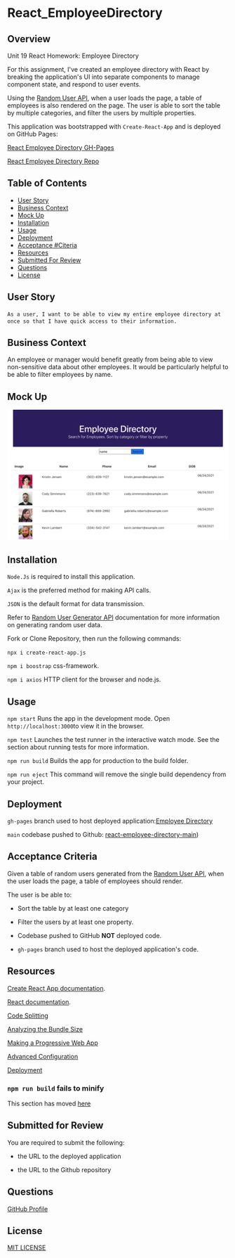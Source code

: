# React_EmployeeDirectory

## Overview

Unit 19 React Homework: Employee Directory

For this assignment, I've created an employee directory with React by breaking the application's UI into separate components to manage component state, and respond to user events. 

Using the [Random User API](https://randomuser.me/), when a user loads the page, a table of employees is also rendered on the page. The user is able to sort the table by multiple categories, and filter the users by multiple properties. 

This application was bootstrapped with `Create-React-App` and is deployed on GitHub Pages:

[React Employee Directory GH-Pages](/)

[React Employee Directory Repo](/)

## Table of Contents
* [User Story](#user-story)
* [Business Context](#business-context)
* [Mock Up](#mock-up)
* [Installation](#installation)
* [Usage](#usage)
* [Deployment](#deployment)
* [Acceptance #Citeria](#)
* [Resources](#resources)
* [Submitted For Review](#submitted-for-review)
* [Questions](#questions)
* [License](#license)



## User Story
```
As a user, I want to be able to view my entire employee directory at once so that I have quick access to their information.
```
## Business Context

An employee or manager would benefit greatly from being able to view non-sensitive data about other employees. It would be particularly helpful to be able to filter employees by name.

## Mock Up

<img src="public/screenshot.png" width="620px">


## Installation

`Node.Js` is required to install this application.

`Ajax` is the preferred method for making API calls. 

`JSON` is the default format for data transmission.

Refer to [Random User Generator API](https://randomuser.me/documentation#intro) documentation for more information on generating random user data.

Fork or Clone Repository, then run the following commands:

`npx i create-react-app.js` 

`npm i boostrap` css-framework.

`npm i axios` HTTP client for the browser and node.js.


 ## Usage

`npm start` 
Runs the app in the development mode.
Open `http://localhost:3000`to view it in the browser.

`npm test`
Launches the test runner in the interactive watch mode.
See the section about running tests for more information.

`npm run build` 
Builds the app for production to the build folder.

`npm run eject`
 This command will remove the single build dependency from your project.  

## Deployment

`gh-pages` branch used to host deployed application:[Employee Directory](/)

`main` codebase pushed to Github: [react-employee-directory-main](https://github.com/rdevans87/React_EmployeeDirectory))


## Acceptance Criteria

Given a table of random users generated from the [Random User API](https://randomuser.me/), when the user loads the page, a table of employees should render. 

The user is be able to:

  * Sort the table by at least one category

  * Filter the users by at least one property.
  
  * Codebase pushed to GitHub **NOT** deployed code.
  
  * `gh-pages` branch used to host the deployed application's code. 

## Resources 

[Create React App documentation](https://facebook.github.io/create-react-app/docs/getting-started).

[React documentation](https://reactjs.org/).

[Code Splitting](https://facebook.github.io/create-react-app/docs/code-splitting)

[Analyzing the Bundle Size](https://facebook.github.io/create-react-app/docs/analyzing-the-bundle-size)

[ Making a Progressive Web App](https://facebook.github.io/create-react-app/docs/making-a-progressive-web-app)

[Advanced Configuration](https://facebook.github.io/create-react-app/docs/advanced-configuration)

[Deployment](https://facebook.github.io/create-react-app/docs/deployment)

### `npm run build` fails to minify

This section has moved [here](https://facebook.github.io/create-react-app/docs/troubleshooting#npm-run-build-fails-to-minify)

## Submitted for Review

You are required to submit the following:

* the URL to the deployed application

* the URL to the Github repository


## Questions

[GitHub Profile](https://github.com/rdevans87)


## License

[MIT LICENSE](LICENSE)